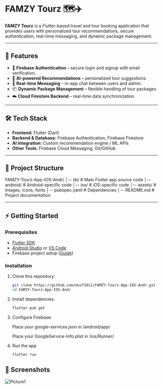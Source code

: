 # FAMZY Tourz 🗺️✈️  

**FAMZY Tourz** is a Flutter-based travel and tour booking application that provides users with personalized tour recommendations, secure authentication, real-time messaging, and dynamic package management.  

---

## 🚀 Features  
- 🔑 **Firebase Authentication** – secure login and signup with email verification.  
- 🤖 **AI-powered Recommendations** – personalized tour suggestions.  
- 💬 **Real-time Messaging** – in-app chat between users and admin.  
- 📦 **Dynamic Package Management** – flexible handling of tour packages.  
- ☁️ **Cloud Firestore Backend** – real-time data synchronization.  

---

## 🛠️ Tech Stack  
- **Frontend:** Flutter (Dart)  
- **Backend & Database:** Firebase Authentication, Firebase Firestore  
- **AI Integration:** Custom recommendation engine / ML APIs  
- **Other Tools:** Firebase Cloud Messaging, Git/GitHub  

---

## 📂 Project Structure  
FAMZY-Tourz-App-IOS-Andr/
│-- lib/ # Main Flutter app source code
│-- android/ # Android-specific code
│-- ios/ # iOS-specific code
│-- assets/ # Images, icons, fonts
│-- pubspec.yaml # Dependencies
│-- README.md # Project documentation

---

## ⚡ Getting Started  

### Prerequisites  
- [Flutter SDK](https://docs.flutter.dev/get-started/install)  
- [Android Studio](https://developer.android.com/studio) or [VS Code](https://code.visualstudio.com/)  
- Firebase project setup ([Guide](https://firebase.google.com/docs/flutter/setup))  

### Installation  
1. Clone this repository:  
   ```bash
   git clone https://github.com/musf1011/FAMZY-Tourz-App-IOS-Andr.git
   cd FAMZY-Tourz-App-IOS-Andr
2. Install dependencies:
   ```bash
   flutter pub get
3. Configure Firebase:

   Place your google-services.json in /android/app/

   Place your GoogleService-Info.plist in /ios/Runner/

4. Run the app
   ```bash
   flutter run
## 📸 Screenshots
   
![Picture1](https://github.com/user-attachments/assets/bc6593be-4e2d-4283-a74c-272a92d584f7)
